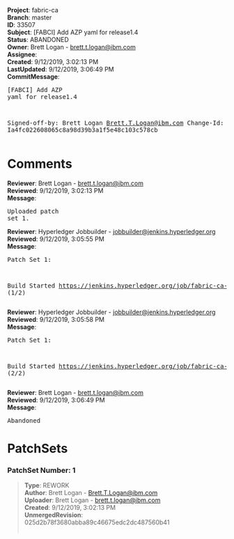<strong>Project</strong>: fabric-ca<br><strong>Branch</strong>: master<br><strong>ID</strong>: 33507<br><strong>Subject</strong>: [FABCI] Add AZP yaml for release1.4<br><strong>Status</strong>: ABANDONED<br><strong>Owner</strong>: Brett Logan - brett.t.logan@ibm.com<br><strong>Assignee</strong>:<br><strong>Created</strong>: 9/12/2019, 3:02:13 PM<br><strong>LastUpdated</strong>: 9/12/2019, 3:06:49 PM<br><strong>CommitMessage</strong>:<br><pre>[FABCI] Add AZP yaml for release1.4

Signed-off-by: Brett Logan <Brett.T.Logan@ibm.com>
Change-Id: Ia4fc022608065c8a98d39b3a1f5e48c103c578cb
</pre><h1>Comments</h1><strong>Reviewer</strong>: Brett Logan - brett.t.logan@ibm.com<br><strong>Reviewed</strong>: 9/12/2019, 3:02:13 PM<br><strong>Message</strong>: <pre>Uploaded patch set 1.</pre><strong>Reviewer</strong>: Hyperledger Jobbuilder - jobbuilder@jenkins.hyperledger.org<br><strong>Reviewed</strong>: 9/12/2019, 3:05:55 PM<br><strong>Message</strong>: <pre>Patch Set 1:

Build Started https://jenkins.hyperledger.org/job/fabric-ca-verify-fvt-x86_64/228/ (1/2)</pre><strong>Reviewer</strong>: Hyperledger Jobbuilder - jobbuilder@jenkins.hyperledger.org<br><strong>Reviewed</strong>: 9/12/2019, 3:05:58 PM<br><strong>Message</strong>: <pre>Patch Set 1:

Build Started https://jenkins.hyperledger.org/job/fabric-ca-verify-x86_64/3843/ (2/2)</pre><strong>Reviewer</strong>: Brett Logan - brett.t.logan@ibm.com<br><strong>Reviewed</strong>: 9/12/2019, 3:06:49 PM<br><strong>Message</strong>: <pre>Abandoned</pre><h1>PatchSets</h1><h3>PatchSet Number: 1</h3><blockquote><strong>Type</strong>: REWORK<br><strong>Author</strong>: Brett Logan - Brett.T.Logan@ibm.com<br><strong>Uploader</strong>: Brett Logan - brett.t.logan@ibm.com<br><strong>Created</strong>: 9/12/2019, 3:02:13 PM<br><strong>UnmergedRevision</strong>: 025d2b78f3680abba89c46675edc2dc487560b41<br><br></blockquote>